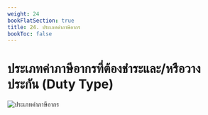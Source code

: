 ```yaml
---
weight: 24
bookFlatSection: true
title: 24. ประเภทค่าภาษีอากร
bookToc: false
---
```


# ประเภทค่าภาษีอากรที่ต้องชำระและ/หรือวางประกัน  (Duty Type)  

![ประเภทค่าภาษีอากร](https://github.com/yosarawut/KnowledgeCenter/raw/master/KnowledgeCenter/e-Customs/e-Import/e-Import-manual/img/e-Import_2018png_Page122.png)